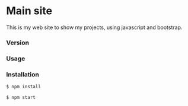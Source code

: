 # Main site

This is my web site to show my projects, using javascript and bootstrap.

### Version


### Usage


### Installation



```sh
$ npm install
```

```sh
$ npm start
```
